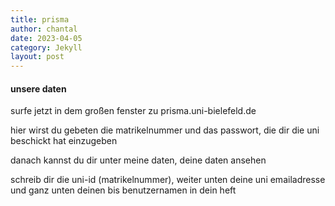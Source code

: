 ```yaml
---
title: prisma
author: chantal
date: 2023-04-05
category: Jekyll
layout: post
---
```

#### unsere daten
surfe jetzt in dem großen fenster zu prisma.uni-bielefeld.de

hier wirst du gebeten die matrikelnummer und das passwort, die dir die uni beschickt hat einzugeben

danach kannst du dir unter meine daten, deine daten ansehen

schreib dir die uni-id (matrikelnummer), weiter unten deine uni emailadresse und ganz unten deinen bis benutzernamen in dein heft

